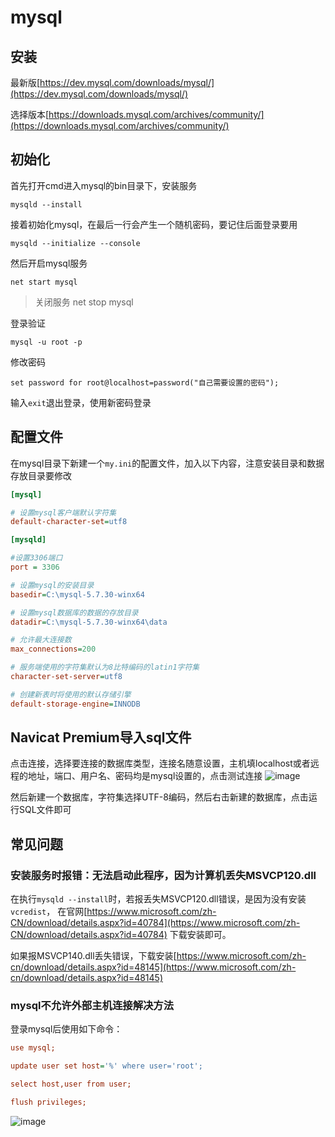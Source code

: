 # mysql

## 安装
最新版[https://dev.mysql.com/downloads/mysql/](https://dev.mysql.com/downloads/mysql/)

选择版本[https://downloads.mysql.com/archives/community/](https://downloads.mysql.com/archives/community/)

## 初始化
首先打开cmd进入mysql的bin目录下，安装服务
```
mysqld --install
```
接着初始化mysql，在最后一行会产生一个随机密码，要记住后面登录要用
```
mysqld --initialize --console
```
然后开启mysql服务
```
net start mysql
```
> 关闭服务 net stop mysql

登录验证
```
mysql -u root -p
```
修改密码
```
set password for root@localhost=password("自己需要设置的密码");
```
输入`exit`退出登录，使用新密码登录

## 配置文件
在mysql目录下新建一个`my.ini`的配置文件，加入以下内容，注意安装目录和数据存放目录要修改
```ini
[mysql]

# 设置mysql客户端默认字符集
default-character-set=utf8 

[mysqld]

#设置3306端口
port = 3306 

# 设置mysql的安装目录
basedir=C:\mysql-5.7.30-winx64

# 设置mysql数据库的数据的存放目录
datadir=C:\mysql-5.7.30-winx64\data

# 允许最大连接数
max_connections=200

# 服务端使用的字符集默认为8比特编码的latin1字符集
character-set-server=utf8

# 创建新表时将使用的默认存储引擎
default-storage-engine=INNODB

```

## Navicat Premium导入sql文件

点击连接，选择要连接的数据库类型，连接名随意设置，主机填localhost或者远程的地址，端口、用户名、密码均是mysql设置的，点击测试连接
![image](/blog/img/be/navicat.png)

然后新建一个数据库，字符集选择UTF-8编码，然后右击新建的数据库，点击运行SQL文件即可


## 常见问题
### 安装服务时报错：无法启动此程序，因为计算机丢失MSVCP120.dll
在执行`mysqld --install`时，若报丢失MSVCP120.dll错误，是因为没有安装`vcredist`，
在官网[https://www.microsoft.com/zh-CN/download/details.aspx?id=40784](https://www.microsoft.com/zh-CN/download/details.aspx?id=40784)
下载安装即可。

如果报MSVCP140.dll丢失错误，下载安装[https://www.microsoft.com/zh-cn/download/details.aspx?id=48145](https://www.microsoft.com/zh-cn/download/details.aspx?id=48145)

### mysql不允许外部主机连接解决方法
登录mysql后使用如下命令：
```ini
use mysql;

update user set host='%' where user='root';

select host,user from user;

flush privileges;
```
![image](/blog/img/be/mysql.png)



